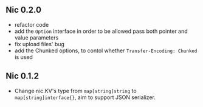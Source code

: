 ## Nic 0.2.0

+ refactor code
+ add the `Option` interface in order to be allowed pass both pointer and value parameters
+ fix upload files' bug
+ add the Chunked options, to contol whether `Transfer-Encoding: Chunked` is used

## Nic 0.1.2

+ Change nic.KV's type from `map[string]string` to `map[string]interface{}`, aim to support JSON serializer.
